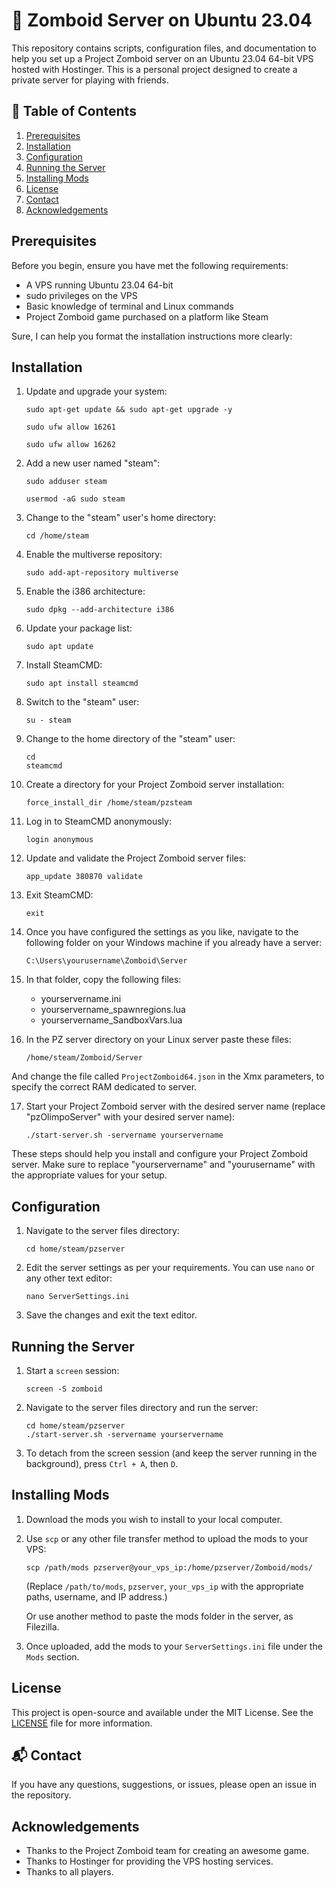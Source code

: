 # :zombie: Zomboid Server on Ubuntu 23.04

This repository contains scripts, configuration files, and documentation to help you set up a Project Zomboid server on an Ubuntu 23.04 64-bit VPS hosted with Hostinger. This is a personal project designed to create a private server for playing with friends. 

## :bookmark_tabs: Table of Contents
1. [Prerequisites](#prerequisites)
2. [Installation](#installation)
3. [Configuration](#configuration)
4. [Running the Server](#running-the-server)
5. [Installing Mods](#installing-mods)
6. [License](#license)
7. [Contact](#contact)
8. [Acknowledgements](#acknowledgements)

## Prerequisites

Before you begin, ensure you have met the following requirements:

- A VPS running Ubuntu 23.04 64-bit
- sudo privileges on the VPS
- Basic knowledge of terminal and Linux commands
- Project Zomboid game purchased on a platform like Steam

Sure, I can help you format the installation instructions more clearly:

## Installation

1. Update and upgrade your system:

   ```
   sudo apt-get update && sudo apt-get upgrade -y
   ```
   ```
   sudo ufw allow 16261
   ```
    ```
   sudo ufw allow 16262
   ```

2. Add a new user named "steam":

   ```
   sudo adduser steam
   ```
   ```
   usermod -aG sudo steam
   ```
3. Change to the "steam" user's home directory:

   ```
   cd /home/steam
   ```

4. Enable the multiverse repository:

   ```
   sudo add-apt-repository multiverse
   ```

5. Enable the i386 architecture:

   ```
   sudo dpkg --add-architecture i386
   ```

6. Update your package list:

   ```
   sudo apt update
   ```

7. Install SteamCMD:

   ```
   sudo apt install steamcmd
   ```

8. Switch to the "steam" user:

   ```
   su - steam
   ```

9. Change to the home directory of the "steam" user:

   ```
   cd
   steamcmd
   ```

10. Create a directory for your Project Zomboid server installation:

    ```
    force_install_dir /home/steam/pzsteam
    ```

11. Log in to SteamCMD anonymously:

    ```
    login anonymous
    ```

12. Update and validate the Project Zomboid server files:

    ```
    app_update 380870 validate
    ```

13. Exit SteamCMD:

    ```
    exit
    ```

14. Once you have configured the settings as you like, navigate to the following folder on your Windows machine if you already have a server:

    ```
    C:\Users\yourusername\Zomboid\Server
    ```

15. In that folder, copy the following files:

    - yourservername.ini
    - yourservername_spawnregions.lua
    - yourservername_SandboxVars.lua

16. In the PZ server directory on your Linux server paste these files:

    ```
    /home/steam/Zomboid/Server
    ```
   
   And change the file called `ProjectZomboid64.json` in the Xmx parameters, to specify the correct RAM dedicated to server.

17. Start your Project Zomboid server with the desired server name (replace "pzOlimpoServer" with your desired server name):

    ```
    ./start-server.sh -servername yourservername
    ```

These steps should help you install and configure your Project Zomboid server. Make sure to replace "yourservername" and "yourusername" with the appropriate values for your setup.
## Configuration

1. Navigate to the server files directory:

    ```
    cd home/steam/pzserver
    ```

2. Edit the server settings as per your requirements. You can use `nano` or any other text editor:

    ```
    nano ServerSettings.ini
    ```

3. Save the changes and exit the text editor.

## Running the Server

1. Start a `screen` session:

    ```
    screen -S zomboid
    ```

2. Navigate to the server files directory and run the server:

    ```
    cd home/steam/pzserver
    ./start-server.sh -servername yourservername
    ```

3. To detach from the screen session (and keep the server running in the background), press `Ctrl + A`, then `D`.

## Installing Mods

1. Download the mods you wish to install to your local computer.
2. Use `scp` or any other file transfer method to upload the mods to your VPS:

    ```
    scp /path/mods pzserver@your_vps_ip:/home/pzserver/Zomboid/mods/
    ```

    (Replace `/path/to/mods`, `pzserver`, `your_vps_ip` with the appropriate paths, username, and IP address.)
   
   Or use another method to paste the mods folder in the server, as Filezilla.

3. Once uploaded, add the mods to your `ServerSettings.ini` file under the `Mods` section.

## License

This project is open-source and available under the MIT License. See the [LICENSE](LICENSE) file for more information.

## :mailbox_with_mail: Contact

If you have any questions, suggestions, or issues, please open an issue in the repository.

## Acknowledgements

- Thanks to the Project Zomboid team for creating an awesome game.
- Thanks to Hostinger for providing the VPS hosting services.
- Thanks to all players.
